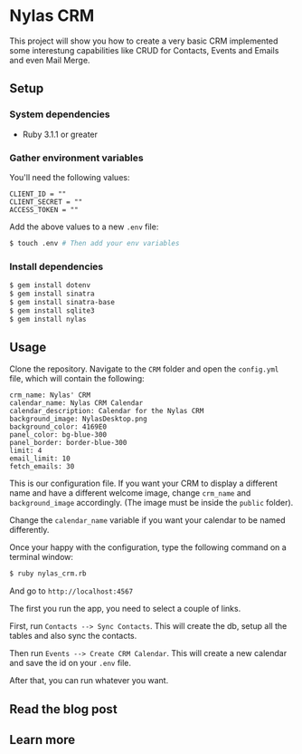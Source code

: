 # Nylas CRM

This project will show you how to create a very basic CRM implemented some interestung capabilities like CRUD for Contacts, Events and Emails and even Mail Merge.

## Setup

### System dependencies

- Ruby 3.1.1 or greater

### Gather environment variables

You'll need the following values:

```text
CLIENT_ID = ""
CLIENT_SECRET = ""
ACCESS_TOKEN = ""
```

Add the above values to a new `.env` file:

```bash
$ touch .env # Then add your env variables
```

### Install dependencies

```bash
$ gem install dotenv
$ gem install sinatra
$ gem install sinatra-base
$ gem install sqlite3
$ gem install nylas

```

## Usage

Clone the repository. Navigate to the `CRM` folder and open the `config.yml` file, which will contain the following:

```
crm_name: Nylas' CRM
calendar_name: Nylas CRM Calendar
calendar_description: Calendar for the Nylas CRM
background_image: NylasDesktop.png 
background_color: 4169E0
panel_color: bg-blue-300
panel_border: border-blue-300
limit: 4
email_limit: 10
fetch_emails: 30
```

This is our configuration file. If you want your CRM to display a different name and have a different welcome image, change `crm_name` and `background_image` accordingly. (The image must be inside the `public` folder).

Change the `calendar_name` variable if you want your calendar to be named differently.

Once your happy with the configuration, type the following command on a terminal window: 

```bash
$ ruby nylas_crm.rb
```

And go to `http://localhost:4567`

The first you run the app, you need to select a couple of links.

First, run `Contacts --> Sync Contacts`. This will create the db, setup all the tables and also sync the contacts.

Then run `Events --> Create CRM Calendar`. This will create a new calendar and save the id on your `.env` file.

After that, you can run whatever you want.

## Read the blog post

## Learn more
